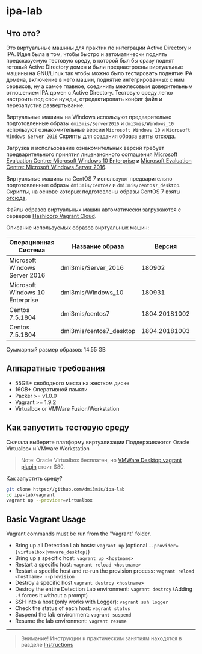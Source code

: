 
# ipa-lab

## Что это?
Это виртуальные машины для практик по интеграции Active Directory и IPA.
Идея была в том, чтобы быстро и автоматически поднять предсказуемую тестовую среду, в которой был бы сразу поднят готовый Active Directory домен и были преднастроены виртуальные машины на GNU/Linux так чтобы можно было тестировать поднятие IPA домена, включение в него машин, поднятие интегрированных с ним сервисов, ну а самое главное, соединить межлесовым доверительным отношением IPA домен с Active Directory. Тестовую среду легко настроить под свои нужды, отредактировать конфиг файл и перезапустив развертывание.

Виртуальные машины на Windows используют предварительно подготовленные образы `dmi3mis/Server2016` и `dmi3mis/Windows_10`  используют ознакомительные версии `Microsoft Windows 10` и `Microsoft Windows Server 2016` Cкрипты для создания образа взяты [отсюда](https://github.com/clong/DetectionLab).

Загрузка и использование ознакомительных версий требует предварительного принятия лицензионного соглашения  [Microsoft Evaluation Centre: Microsoft Windows 10 Enterprise](https://www.microsoft.com/en-us/evalcenter/evaluate-windows-10-enterprise) и [Microsoft Evaluation Centre: Microsoft Windows Server 2016](https://www.microsoft.com/en-us/evalcenter/evaluate-windows-server-2016).

Виртуальные машины на CentOS 7 используют предварительно подготовленные образы `dmi3mis/сentos7` и `dmi3mis/сentos7_desktop`. Скрипты, на основе которых подготовлены образы CentOS 7 взяты [отсюда](https://github.com/boxcutter/centos).

Файлы образов виртуальных машин автоматически загружаются с серверов [Hashicorp Vagrant Cloud](https://app.vagrantup.com).

Описание используемых образов виртуальных машин:

 Операционная Система            |Название образа          |           Версия | Среда виртуализации | Размер
---------------------------------|-------------------------|------------------|---------------------|--------
 Microsoft Windows Server 2016   | dmi3mis/Server_2016     | 180902           | Oracle Virtualbox   | 7.28 GB
 Microsoft Windows 10 Enterprise | dmi3mis/Windows_10      | 180931           | Oracle Virtualbox   | 5.37 GB
 Centos 7.5.1804                 | dmi3mis/centos7         | 1804.20181002    | Oracle Virtualbox   |  488 MB
 Centos 7.5.1804                 | dmi3mis/centos7_desktop | 1804.20181003    | Oracle Virtualbox   | 1.41 GB

Суммарный размер образов: 14.55 GB

## Аппаратные требования

* 55GB+ свободного места на жестком диске
* 16GB+ Оперативной памяти
* Packer >= v1.0.0
* Vagrant >= 1.9.2
* Virtualbox or VMWare Fusion/Workstation

## Как запустить тестовую среду

Сначала выберите платформу виртуализации
Поддерживаются Oracle Virtualbox и VMware Workstation

> Note: Oracle Virtualbox бесплатен, но [VMWare Desktop vagrant plugin](https://www.vagrantup.com/vmware/#buy-now) стоит $80.

Как запустить среду?

```bash
git clone https://github.com/dmi3mis/ipa-lab
cd ipa-lab/vagrant
vagrant up --provider=virtualbox
```

## Basic Vagrant Usage

Vagrant commands must be run from the "Vagrant" folder.

* Bring up all Detection Lab hosts: `vagrant up` (optional `--provider=[virtualbox|vmware_desktop]`)
* Bring up a specific host: `vagrant up <hostname>`
* Restart a specific host: `vagrant reload <hostname>`
* Restart a specific host and re-run the provision process: `vagrant reload <hostname> --provision`
* Destroy a specific host `vagrant destroy <hostname>`
* Destroy the entire Detection Lab environment: `vagrant destroy` (Adding `-f` forces it without a prompt)
* SSH into a host (only works with Logger): `vagrant ssh logger`
* Check the status of each host: `vagrant status`
* Suspend the lab environment: `vagrant suspend`
* Resume the lab environment: `vagrant resume`

---

> Внимание! Инструкции к практическим занятиям находятся в разделе [Instructions](https://github.com/dmi3mis/ipa-lab/blob/master/Instructions/Readme.md)
